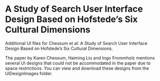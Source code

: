 # A Study of Search User Interface Design Based on Hofstede’s Six Cultural Dimensions
Additional UI files for Chessum et al: A Study of Search User Interface Design Based on Hofstede’s Six Cultural Dimensions.

The paper by Karen Chessum, Haiming Liu and Ingo Frommholz mentions several UI designs that could not be accommodated in the paper due to space restrictions. You can view and download these designs from the UIDesignImages folder.
